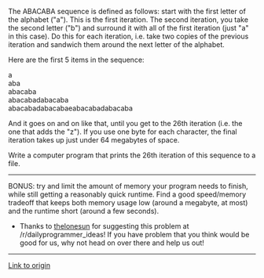 The ABACABA sequence is defined as follows: start with the first letter of the alphabet ("a"). This is the first iteration. The second iteration, you take the second letter ("b") and surround it with all of the first iteration (just "a" in this case). Do this for each iteration, i.e. take two copies of the previous iteration and sandwich them around the next letter of the alphabet. 

Here are the first 5 items in the sequence:

a   
aba     
abacaba         
abacabadabacaba         
abacabadabacabaeabacabadabacaba         

And it goes on and on like that, until you get to the 26th iteration (i.e. the one that adds the "z"). If you use one byte for each character, the final iteration takes up just under 64 megabytes of space.

Write a computer program that prints the 26th iteration of this sequence to a file. 

***

BONUS: try and limit the amount of memory your program needs to finish, while still getting a reasonably quick runtime. Find a good speed/memory tradeoff that keeps both memory usage low (around a megabyte, at most) and the runtime short (around a few seconds). 

* Thanks to [thelonesun](http://www.reddit.com/user/thelonesun) for suggesting this problem at /r/dailyprogrammer_ideas! If you have problem that you think would be good for us, why not head on over there and help us out!

---

[Link to origin](https://www.reddit.com/r/dailyprogrammer/u0tdt)
